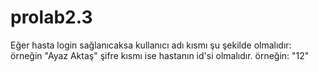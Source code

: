# prolab2.3


Eğer hasta login sağlanıcaksa kullanıcı adı kısmı şu şekilde olmalıdır: örneğin "Ayaz Aktaş" 
şifre kısmı ise hastanın id'si olmalıdır. örneğin: "12"
